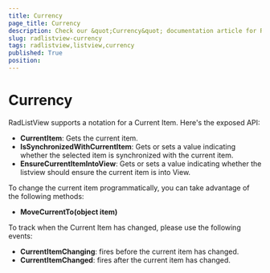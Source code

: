 ```yaml
---
title: Currency
page_title: Currency
description: Check our &quot;Currency&quot; documentation article for RadListView for UWP control.
slug: radlistview-currency
tags: radlistview,listview,currency
published: True
position: 
---
```


# Currency

RadListView supports a notation for a Current Item. Here's the exposed API: 

* **CurrentItem**: Gets the current item.
* **IsSynchronizedWithCurrentItem**: Gets or sets a value indicating whether the selected item is synchronized with the current item.
* **EnsureCurrentItemIntoView**: Gets or sets a value indicating whether the listview should ensure the current item is into View. 


To change the current item programmatically, you can take advantage of the following methods:

* **MoveCurrentTo(object item)**

To track when the Current Item has changed, please use the following events:

* **CurrentItemChanging**: fires before the current item has changed.
* **CurrentItemChanged**: fires after the current item has changed.
